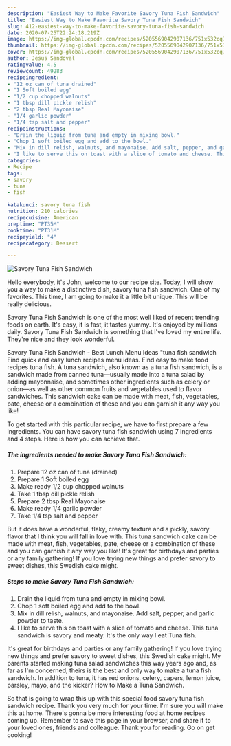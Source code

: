```yaml
---
description: "Easiest Way to Make Favorite Savory Tuna Fish Sandwich"
title: "Easiest Way to Make Favorite Savory Tuna Fish Sandwich"
slug: 412-easiest-way-to-make-favorite-savory-tuna-fish-sandwich
date: 2020-07-25T22:24:18.219Z
image: https://img-global.cpcdn.com/recipes/5205569042907136/751x532cq70/savory-tuna-fish-sandwich-recipe-main-photo.jpg
thumbnail: https://img-global.cpcdn.com/recipes/5205569042907136/751x532cq70/savory-tuna-fish-sandwich-recipe-main-photo.jpg
cover: https://img-global.cpcdn.com/recipes/5205569042907136/751x532cq70/savory-tuna-fish-sandwich-recipe-main-photo.jpg
author: Jesus Sandoval
ratingvalue: 4.5
reviewcount: 49283
recipeingredient:
- "12 oz can of tuna drained"
- "1 Soft boiled egg"
- "1/2 cup chopped walnuts"
- "1 tbsp dill pickle relish"
- "2 tbsp Real Mayonaise"
- "1/4 garlic powder"
- "1/4 tsp salt and pepper"
recipeinstructions:
- "Drain the liquid from tuna and empty in mixing bowl."
- "Chop 1 soft boiled egg and add to the bowl."
- "Mix in dill relish, walnuts, and mayonaise. Add salt, pepper, and garlic powder to taste."
- "I like to serve this on toast with a slice of tomato and cheese. This tuna sandwich is savory and meaty. It&#39;s the only way I eat Tuna fish."
categories:
- Recipe
tags:
- savory
- tuna
- fish

katakunci: savory tuna fish 
nutrition: 210 calories
recipecuisine: American
preptime: "PT35M"
cooktime: "PT31M"
recipeyield: "4"
recipecategory: Dessert

---
```



![Savory Tuna Fish Sandwich](https://img-global.cpcdn.com/recipes/5205569042907136/751x532cq70/savory-tuna-fish-sandwich-recipe-main-photo.jpg)

Hello everybody, it's John, welcome to our recipe site. Today, I will show you a way to make a distinctive dish, savory tuna fish sandwich. One of my favorites. This time, I am going to make it a little bit unique. This will be really delicious.

Savory Tuna Fish Sandwich is one of the most well liked of recent trending foods on earth. It's easy, it is fast, it tastes yummy. It's enjoyed by millions daily. Savory Tuna Fish Sandwich is something that I've loved my entire life. They're nice and they look wonderful.

Savory Tuna Fish Sandwich - Best Lunch Menu Ideas &#34;tuna fish sandwich Find quick and easy lunch recipes menu ideas. Find easy to make food recipes tuna fish. A tuna sandwich, also known as a tuna fish sandwich, is a sandwich made from canned tuna—usually made into a tuna salad by adding mayonnaise, and sometimes other ingredients such as celery or onion—as well as other common fruits and vegetables used to flavor sandwiches. This sandwich cake can be made with meat, fish, vegetables, pate, cheese or a combination of these and you can garnish it any way you like!


To get started with this particular recipe, we have to first prepare a few ingredients. You can have savory tuna fish sandwich using 7 ingredients and 4 steps. Here is how you can achieve that.

<!--inarticleads1-->

##### The ingredients needed to make Savory Tuna Fish Sandwich:

1. Prepare 12 oz can of tuna (drained)
1. Prepare 1 Soft boiled egg
1. Make ready 1/2 cup chopped walnuts
1. Take 1 tbsp dill pickle relish
1. Prepare 2 tbsp Real Mayonaise
1. Make ready 1/4 garlic powder
1. Take 1/4 tsp salt and pepper


But it does have a wonderful, flaky, creamy texture and a pickly, savory flavor that I think you will fall in love with. This tuna sandwich cake can be made with meat, fish, vegetables, pate, cheese or a combination of these and you can garnish it any way you like! It&#39;s great for birthdays and parties or any family gathering! If you love trying new things and prefer savory to sweet dishes, this Swedish cake might. 

<!--inarticleads2-->

##### Steps to make Savory Tuna Fish Sandwich:

1. Drain the liquid from tuna and empty in mixing bowl.
1. Chop 1 soft boiled egg and add to the bowl.
1. Mix in dill relish, walnuts, and mayonaise. Add salt, pepper, and garlic powder to taste.
1. I like to serve this on toast with a slice of tomato and cheese. This tuna sandwich is savory and meaty. It&#39;s the only way I eat Tuna fish.


It&#39;s great for birthdays and parties or any family gathering! If you love trying new things and prefer savory to sweet dishes, this Swedish cake might. My parents started making tuna salad sandwiches this way years ago and, as far as I&#39;m concerned, theirs is the best and only way to make a tuna fish sandwich. In addition to tuna, it has red onions, celery, capers, lemon juice, parsley, mayo, and the kicker? How to Make a Tuna Sandwich. 

So that is going to wrap this up with this special food savory tuna fish sandwich recipe. Thank you very much for your time. I'm sure you will make this at home. There's gonna be more interesting food at home recipes coming up. Remember to save this page in your browser, and share it to your loved ones, friends and colleague. Thank you for reading. Go on get cooking!
